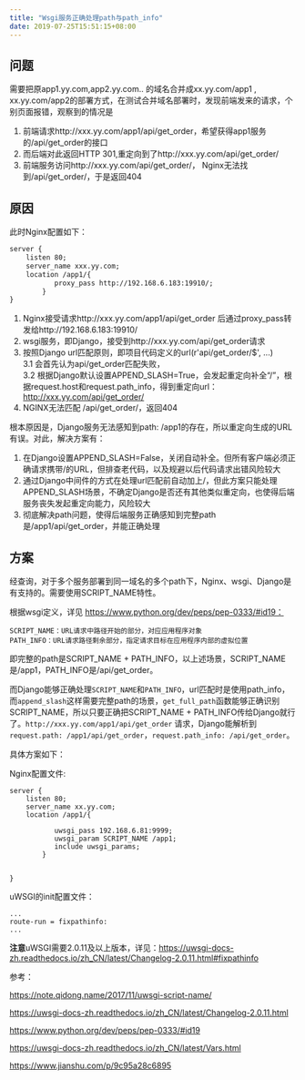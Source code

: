 ```yaml
---
title: "Wsgi服务正确处理path与path_info"
date: 2019-07-25T15:51:15+08:00
---
```



## 问题

需要把原app1.yy.com,app2.yy.com.. 的域名合并成xx.yy.com/app1 , xx.yy.com/app2的部署方式，在测试合并域名部署时，发现前端发来的请求，个别页面报错，观察到的情况是

1. 前端请求http://xxx.yy.com/app1/api/get_order，希望获得app1服务的/api/get_order的接口
2. 而后端对此返回HTTP 301,重定向到了http://xxx.yy.com/api/get_order/
3. 前端服务访问http://xxx.yy.com/api/get_order/， Nginx无法找到/api/get_order/，于是返回404




## 原因

此时Nginx配置如下：

```/Users/zhutianqi/ladder1984-blog/content/post/wsgi服务正确处理path与path_info.md
server {
    listen 80;
    server_name xxx.yy.com;
    location /app1/{
           proxy_pass http://192.168.6.183:19910/;
        }
}
```

1. Nginx接受请求http://xxx.yy.com/app1/api/get_order 后通过proxy_pass转发给http://192.168.6.183:19910/
2. wsgi服务，即Django，接受到http://xxx.yy.com/api/get_order请求
3. 按照Django url匹配原则，即项目代码定义的url(r'api/get_order/$',  ...)  
    3.1 会首先认为api/get_order匹配失败，  
    3.2 根据Django默认设置APPEND_SLASH=True，会发起重定向补全“/”，根据request.host和request.path_info，得到重定向url：http://xxx.yy.com/api/get_order/
4. NGINX无法匹配 /api/get_order/，返回404


根本原因是，Django服务无法感知到path: /app1的存在，所以重定向生成的URL有误。对此，解决方案有：

1. 在Django设置APPEND_SLASH=False，关闭自动补全。但所有客户端必须正确请求携带/的URL，但排查老代码，以及规避以后代码请求出错风险较大
2. 通过Django中间件的方式在处理url匹配前自动加上/，但此方案只能处理APPEND_SLASH场景，不确定Django是否还有其他类似重定向，也使得后端服务丧失发起重定向能力，风险较大
3. 彻底解决path问题，使得后端服务正确感知到完整path是/app1/api/get_order，并能正确处理


## 方案

经查询，对于多个服务部署到同一域名的多个path下，Nginx、wsgi、Django是有支持的。需要使用SCRIPT_NAME特性。


根据wsgi定义，详见 https://www.python.org/dev/peps/pep-0333/#id19：

    SCRIPT_NAME：URL请求中路径开始的部分，对应应用程序对象
    PATH_INFO：URL请求路径剩余部分，指定请求目标在应用程序内部的虚拟位置

即完整的path是SCRIPT_NAME + PATH_INFO，以上述场景，SCRIPT_NAME是/app1，PATH_INFO是/api/get_order。


而Django能够正确处理`SCRIPT_NAME`和`PATH_INFO`，url匹配时是使用path_info，而`append_slash`这样需要完整path的场景，`get_full_path`函数能够正确识别SCRIPT_NAME，所以只要正确把SCRIPT_NAME + PATH_INFO传给Django就行了。`http://xxx.yy.com/app1/api/get_order` 请求，Django能解析到`request.path: /app1/api/get_order`，`request.path_info: /api/get_order`。


具体方案如下：


Nginx配置文件:

```
server {
    listen 80;
    server_name xx.yy.com;
    location /app1/{
 
           uwsgi_pass 192.168.6.81:9999;
           uwsgi_param SCRIPT_NAME /app1;
           include uwsgi_params;
        }
 
 
}
```

uWSGI的init配置文件：

```
...
route-run = fixpathinfo:
...
```


**注意**uWSGI需要2.0.11及以上版本，详见：https://uwsgi-docs-zh.readthedocs.io/zh_CN/latest/Changelog-2.0.11.html#fixpathinfo



参考：

https://note.qidong.name/2017/11/uwsgi-script-name/

https://uwsgi-docs-zh.readthedocs.io/zh_CN/latest/Changelog-2.0.11.html

https://www.python.org/dev/peps/pep-0333/#id19

https://uwsgi-docs-zh.readthedocs.io/zh_CN/latest/Vars.html

https://www.jianshu.com/p/9c95a28c6895